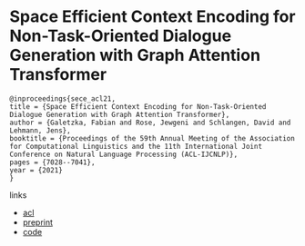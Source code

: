 # Space Efficient Context Encoding for Non-Task-Oriented Dialogue Generation with Graph Attention Transformer

```
@inproceedings{sece_acl21,
title = {Space Efficient Context Encoding for Non-Task-Oriented Dialogue Generation with Graph Attention Transformer},
author = {Galetzka, Fabian and Rose, Jewgeni and Schlangen, David and Lehmann, Jens},
booktitle = {Proceedings of the 59th Annual Meeting of the Association for Computational Linguistics and the 11th International Joint Conference on Natural Language Processing (ACL-IJCNLP)},
pages = {7028--7041},
year = {2021}
}
```

links
- [acl](https://aclanthology.org/2021.acl-long.546)
- [preprint](https://clp.ling.uni-potsdam.de/publications/Galetzka-2021.pdf)
- [code](https://github.com/fabiangal/space-efficient-context-encoding-acl21)